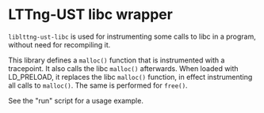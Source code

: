 <!--
SPDX-FileCopyrightText: 2023 EfficiOS, Inc.

SPDX-License-Identifier: CC-BY-4.0
-->

# LTTng-UST libc wrapper

`liblttng-ust-libc` is used for instrumenting some calls to libc in a program,
without need for recompiling it.

This library defines a `malloc()` function that is instrumented with a
tracepoint. It also calls the libc `malloc()` afterwards. When loaded with
LD\_PRELOAD, it replaces the libc `malloc()` function, in effect instrumenting
all calls to `malloc()`. The same is performed for `free()`.

See the "run" script for a usage example.
